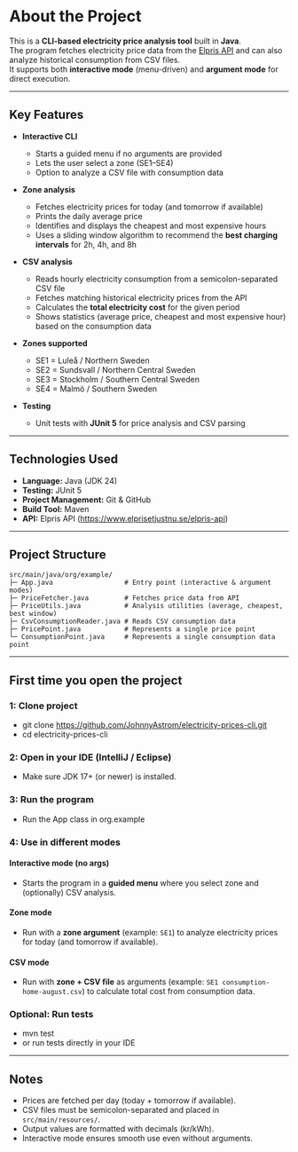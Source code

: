 # About the Project  
This is a **CLI-based electricity price analysis tool** built in **Java**.  
The program fetches electricity price data from the [Elpris API](https://www.elprisetjustnu.se/elpris-api) and can also analyze historical consumption from CSV files.  
It supports both **interactive mode** (menu-driven) and **argument mode** for direct execution.  

---

## Key Features  

- **Interactive CLI**  
  - Starts a guided menu if no arguments are provided  
  - Lets the user select a zone (SE1–SE4)  
  - Option to analyze a CSV file with consumption data  

- **Zone analysis**  
  - Fetches electricity prices for today (and tomorrow if available)  
  - Prints the daily average price  
  - Identifies and displays the cheapest and most expensive hours  
  - Uses a sliding window algorithm to recommend the **best charging intervals** for 2h, 4h, and 8h  

- **CSV analysis**  
  - Reads hourly electricity consumption from a semicolon-separated CSV file  
  - Fetches matching historical electricity prices from the API  
  - Calculates the **total electricity cost** for the given period  
  - Shows statistics (average price, cheapest and most expensive hour) based on the consumption data  

- **Zones supported**  
  - SE1 = Luleå / Northern Sweden  
  - SE2 = Sundsvall / Northern Central Sweden  
  - SE3 = Stockholm / Southern Central Sweden  
  - SE4 = Malmö / Southern Sweden  

- **Testing**  
  - Unit tests with **JUnit 5** for price analysis and CSV parsing  

---

## Technologies Used  
- **Language:** Java (JDK 24)  
- **Testing:** JUnit 5  
- **Project Management:** Git & GitHub  
- **Build Tool:** Maven  
- **API:** Elpris API (https://www.elprisetjustnu.se/elpris-api)  

---

## Project Structure
```text
src/main/java/org/example/
├─ App.java                  # Entry point (interactive & argument modes)
├─ PriceFetcher.java         # Fetches price data from API
├─ PriceUtils.java           # Analysis utilities (average, cheapest, best window)
├─ CsvConsumptionReader.java # Reads CSV consumption data
├─ PricePoint.java           # Represents a single price point
└─ ConsumptionPoint.java     # Represents a single consumption data point
```

---

## First time you open the project

### 1: Clone project
- git clone https://github.com/JohnnyAstrom/electricity-prices-cli.git
- cd electricity-prices-cli

### 2: Open in your IDE (IntelliJ / Eclipse)
- Make sure JDK 17+ (or newer) is installed.

### 3: Run the program
- Run the App class in org.example

### 4: Use in different modes  

#### Interactive mode (no args)  
- Starts the program in a **guided menu** where you select zone and (optionally) CSV analysis.  

#### Zone mode  
- Run with a **zone argument** (example: `SE1`) to analyze electricity prices for today (and tomorrow if available).  

#### CSV mode  
- Run with **zone + CSV file** as arguments (example: `SE1 consumption-home-august.csv`) to calculate total cost from consumption data.

### Optional: Run tests
- mvn test
- or run tests directly in your IDE

---

## Notes

- Prices are fetched per day (today + tomorrow if available).
- CSV files must be semicolon-separated and placed in `src/main/resources/`.
- Output values are formatted with decimals (kr/kWh).
- Interactive mode ensures smooth use even without arguments.
